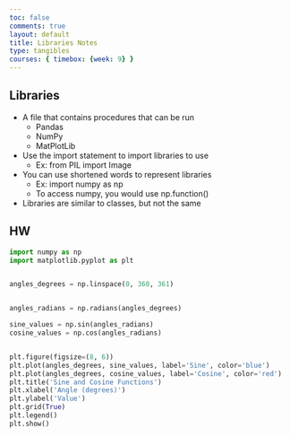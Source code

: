 ```yaml
---
toc: false
comments: true
layout: default
title: Libraries Notes
type: tangibles
courses: { timebox: {week: 9} }
---
```

## Libraries
- A file that contains procedures that can be run
  - Pandas
  - NumPy
  - MatPlotLib
- Use the import statement to import libraries to use
  - Ex: from PIL import Image
- You can use shortened words to represent libraries
  - Ex: import numpy as np
  - To access numpy, you would use np.function()
- Libraries are similar to classes, but not the same

## HW
```py
import numpy as np
import matplotlib.pyplot as plt


angles_degrees = np.linspace(0, 360, 361)  


angles_radians = np.radians(angles_degrees)

sine_values = np.sin(angles_radians)
cosine_values = np.cos(angles_radians)


plt.figure(figsize=(8, 6))
plt.plot(angles_degrees, sine_values, label='Sine', color='blue')
plt.plot(angles_degrees, cosine_values, label='Cosine', color='red')
plt.title('Sine and Cosine Functions')
plt.xlabel('Angle (degrees)')
plt.ylabel('Value')
plt.grid(True)
plt.legend()
plt.show()
```